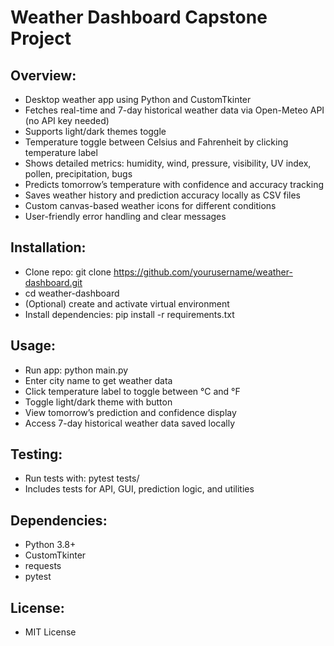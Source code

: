 # Weather Dashboard Capstone Project

## Overview:
- Desktop weather app using Python and CustomTkinter
- Fetches real-time and 7-day historical weather data via Open-Meteo API (no API key needed)
- Supports light/dark themes toggle
- Temperature toggle between Celsius and Fahrenheit by clicking temperature label
- Shows detailed metrics: humidity, wind, pressure, visibility, UV index, pollen, precipitation, bugs
- Predicts tomorrow’s temperature with confidence and accuracy tracking
- Saves weather history and prediction accuracy locally as CSV files
- Custom canvas-based weather icons for different conditions
- User-friendly error handling and clear messages

## Installation:
- Clone repo: git clone https://github.com/yourusername/weather-dashboard.git
- cd weather-dashboard
- (Optional) create and activate virtual environment
- Install dependencies: pip install -r requirements.txt

## Usage:
- Run app: python main.py
- Enter city name to get weather data
- Click temperature label to toggle between °C and °F
- Toggle light/dark theme with button
- View tomorrow’s prediction and confidence display
- Access 7-day historical weather data saved locally

## Testing:
- Run tests with: pytest tests/
- Includes tests for API, GUI, prediction logic, and utilities

## Dependencies:
- Python 3.8+
- CustomTkinter
- requests
- pytest

## License:
- MIT License
